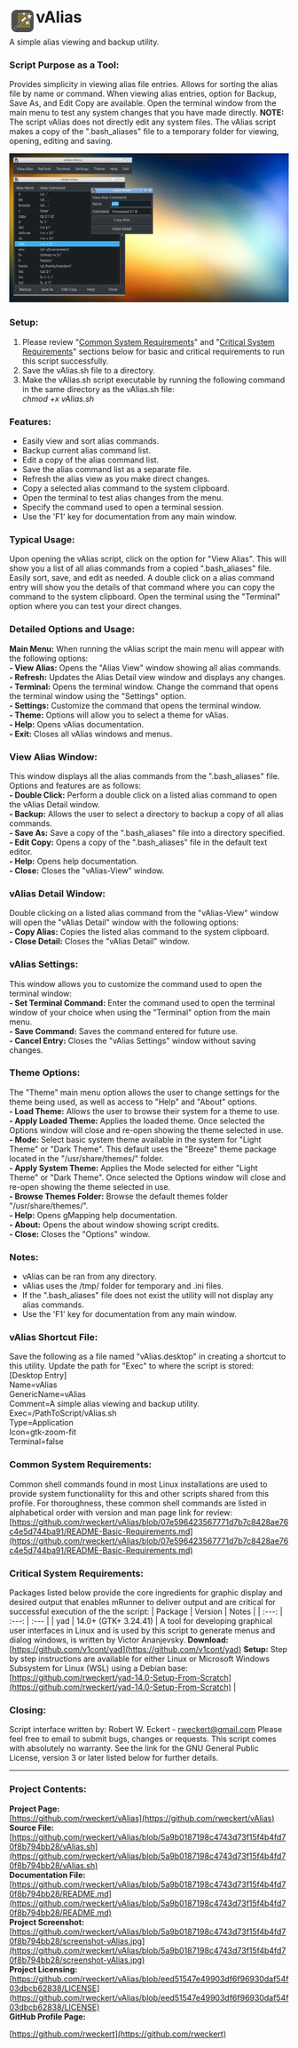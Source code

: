 # <img align="left" width="48" src="Icon-vAlias.png" /> vAlias
A simple alias viewing and backup utility.

### Script Purpose as a Tool:
Provides simplicity in viewing alias file entries. Allows for sorting the alias file by name or command. When viewing alias entries, option for Backup, Save As, and Edit Copy are available. Open the terminal window from the main menu to test any system changes that you have made directly. **NOTE:** The script vAlias does not directly edit any system files. The vAlias script makes a copy of the ".bash_aliases" file to a temporary folder for viewing, opening, editing and saving. 

![vAlias Screenshot](https://github.com/rweckert/vAlias/blob/8c750932668039121f822a129f4fa9b81846884a/screenshot-vAlias.jpg)

### Setup:
1. Please review "[Common System Requirements](https://github.com/rweckert/vAlias/blob/main/README.md#common-system-requirements)" and "[Critical System Requirements](https://github.com/rweckert/vAlias/blob/main/README.md#critical-system-requirements)" sections below for basic and critical requirements to run this script successfully.
2. Save the vAlias.sh file to a directory.
3. Make the vAlias.sh script executable by running the following command in the same directory as the vAlias.sh file: <br/>
_chmod +x vAlias.sh_

### Features:
- Easily view and sort alias commands.
- Backup current alias command list.
- Edit a copy of the alias command list.
- Save the alias command list as a separate file.
- Refresh the alias view as you make direct changes.
- Copy a selected alias command to the system clipboard.
- Open the terminal to test alias changes from the menu.
- Specify the command used to open a terminal session.
- Use the 'F1' key for documentation from any main window.

### Typical Usage:
Upon opening the vAlias script, click on the option for "View Alias". This will show you a list of all alias commands from a copied ".bash_aliases" file. Easily sort, save, and edit as needed. A double click on a alias command entry will show you the details of that command where you can copy the command to the system clipboard. Open the terminal using the "Terminal" option where you can test your direct changes.

### Detailed Options and Usage:
**Main Menu:** When running the vAlias script the main menu will appear with the following options:<br/>
**- View Alias:** Opens the "Alias View" window showing all alias commands.<br/>
**- Refresh:** Updates the Alias Detail view window and displays any changes.<br/>
**- Terminal:** Opens the terminal window. Change the command that opens the terminal window using the "Settings" option.<br/>
**- Settings:** Customize the command that opens the terminal window.<br/>
**- Theme:** Options will allow you to select a theme for vAlias.<br/>
**- Help:** Opens vAlias documentation.<br/>
**- Exit:** Closes all vAlias windows and menus.<br/>

### View Alias Window:
This window displays all the alias commands from the ".bash_aliases" file. Options and features are as follows:<br/>
**- Double Click:** Perform a double click on a listed alias command to open the vAlias Detail window.<br/>
**- Backup:** Allows the user to select a directory to backup a copy of all alias commands.<br/>
**- Save As:** Save a copy of the ".bash_aliases" file into a directory specified.<br/>
**- Edit Copy:** Opens a copy of the ".bash_aliases" file in the default text editor.<br/>
**- Help:** Opens help documentation.<br/>
**- Close:** Closes the "vAlias-View" window.<br/>

### vAlias Detail Window:
Double clicking on a listed alias command from the "vAlias-View" window will open the "vAlias Detail" window with the following options:<br/>
**- Copy Alias:** Copies the listed alias command to the system clipboard.<br/>
**- Close Detail:** Closes the "vAlias Detail" window.<br/>

### vAlias Settings:
This window allows you to customize the command used to open the terminal window:<br/>
**- Set Terminal Command:** Enter the command used to open the terminal window of your choice when using the "Terminal" option from the main menu.<br/>
**- Save Command:** Saves the command entered for future use.<br/>
**- Cancel Entry:** Closes the "vAlias Settings" window without saving changes.

### Theme Options:
The "Theme" main menu option allows the user to change settings for the theme being used, as well as access to "Help" and "About" options.<br/>
**- Load Theme:** Allows the user to browse their system for a theme to use.<br/>
**- Apply Loaded Theme:** Applies the loaded theme. Once selected the Options window will close and re-open showing the theme selected in use.<br/>
**- Mode:** Select basic system theme available in the system for "Light Theme" or "Dark Theme". This default uses the "Breeze" theme package located in the "/usr/share/themes/" folder.<br/>
**- Apply System Theme:** Applies the Mode selected for either "Light Theme" or "Dark Theme". Once selected the Options window will close and re-open showing the theme selected in use.<br/>
**- Browse Themes Folder:** Browse the default themes folder "/usr/share/themes/".<br/>
**- Help:** Opens gMapping help documentation.<br/>
**- About:** Opens the about window showing script credits.<br/>
**- Close:** Closes the "Options" window.<br/>

### Notes:
- vAlias can be ran from any directory.<br/>
- vAlias uses the /tmp/ folder for temporary and .ini files.<br/>
- If the ".bash_aliases" file does not exist the utility will not display any alias commands. <br/>
- Use the 'F1' key for documentation from any main window.

### vAlias Shortcut File:<br/>
Save the following as a file named "vAlias.desktop" in creating a shortcut to this utility. Update the path for "Exec" to where the script is stored:<br/>
[Desktop Entry]<br/>
Name=vAlias<br/>
GenericName=vAlias<br/>
Comment=A simple alias viewing and backup utility.<br/>
Exec=/PathToScript/vAlias.sh<br/>
Type=Application<br/>
Icon=gtk-zoom-fit<br/>
Terminal=false<br/>

### Common System Requirements:
Common shell commands found in most Linux installations are used to provide system functionalilty for this and other scripts shared from this profile. For thoroughness, these common shell commands are listed in alphabetical order with version and man page link for review: [https://github.com/rweckert/vAlias/blob/07e596423567771d7b7c8428ae76c4e5d744ba91/README-Basic-Requirements.md](https://github.com/rweckert/vAlias/blob/07e596423567771d7b7c8428ae76c4e5d744ba91/README-Basic-Requirements.md)

### Critical System Requirements:
Packages listed below provide the core ingredients for graphic display and desired output that enables mRunner to deliver output and are critical for successful execution of the the script:
| Package       | Version              | Notes         |
|     :---:     |         :---:        | :---          |
| yad           | 14.0+ (GTK+ 3.24.41) | A tool for developing graphical user interfaces in Linux and is used by this script to generate menus and dialog windows, is written by Victor Ananjevsky. **Download:** [https://github.com/v1cont/yad](https://github.com/v1cont/yad) **Setup:** Step by step instructions are available for either Linux or Microsoft Windows Subsystem for Linux (WSL) using a Debian base: [https://github.com/rweckert/yad-14.0-Setup-From-Scratch](https://github.com/rweckert/yad-14.0-Setup-From-Scratch) |

### Closing:
Script interface written by: Robert W. Eckert - rweckert@gmail.com Please feel free to email to submit bugs, changes or requests. This script comes with absolutely no warranty. See the link for the GNU General Public License, version 3 or later listed below for further details.

---

### Project Contents:
**Project Page:** <br/>
[https://github.com/rweckert/vAlias](https://github.com/rweckert/vAlias) <br/>
**Source File:** <br/>
[https://github.com/rweckert/vAlias/blob/5a9b0187198c4743d73f15f4b4fd70f8b794bb28/vAlias.sh](https://github.com/rweckert/vAlias/blob/5a9b0187198c4743d73f15f4b4fd70f8b794bb28/vAlias.sh) <br/>
**Documentation File:** <br/>
[https://github.com/rweckert/vAlias/blob/5a9b0187198c4743d73f15f4b4fd70f8b794bb28/README.md](https://github.com/rweckert/vAlias/blob/5a9b0187198c4743d73f15f4b4fd70f8b794bb28/README.md) <br/>
**Project Screenshot:** <br/>
[https://github.com/rweckert/vAlias/blob/5a9b0187198c4743d73f15f4b4fd70f8b794bb28/screenshot-vAlias.jpg](https://github.com/rweckert/vAlias/blob/5a9b0187198c4743d73f15f4b4fd70f8b794bb28/screenshot-vAlias.jpg) <br/>
**Project Licensing:** <br/>
[https://github.com/rweckert/vAlias/blob/eed51547e49903df6f96930daf54f03dbcb62838/LICENSE](https://github.com/rweckert/vAlias/blob/eed51547e49903df6f96930daf54f03dbcb62838/LICENSE) <br/>
**GitHub Profile Page:** <br/>

[https://github.com/rweckert](https://github.com/rweckert)
